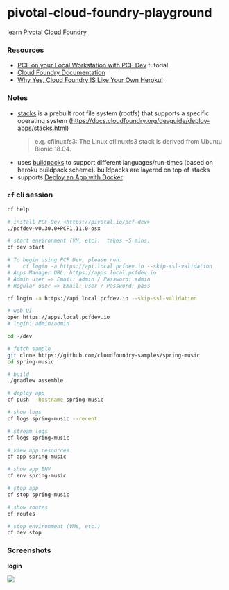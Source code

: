 # pivotal-cloud-foundry-playground

learn [Pivotal Cloud Foundry](https://pivotal.io/platform)

### Resources

* [PCF on your Local Workstation with PCF Dev](https://pivotal.io/platform/pcf-tutorials/getting-started-with-pivotal-cloud-foundry-dev/introduction) tutorial
* [Cloud Foundry Documentation](https://docs.cloudfoundry.org/)
* [Why Yes, Cloud Foundry IS Like Your Own Heroku!](https://www.cloudfoundry.org/blog/yes-cloud-foundry-like-heroku/)

### Notes

* [stacks](https://docs.cloudfoundry.org/devguide/deploy-apps/stacks.html) is a prebuilt root file system (rootfs) that supports a specific operating system
(https://docs.cloudfoundry.org/devguide/deploy-apps/stacks.html)
    > e.g. cflinuxfs3: The Linux cflinuxfs3 stack is derived from Ubuntu Bionic 18.04.
* uses [buildpacks](https://docs.cloudfoundry.org/buildpacks/understand-buildpacks.html) to support different languages/run-times (based on heroku buildpack scheme). buildpacks are layered on top of stacks
* supports [Deploy an App with Docker](https://docs.cloudfoundry.org/devguide/deploy-apps/push-docker.html)


### `cf` cli session

```sh
cf help

# install PCF Dev <https://pivotal.io/pcf-dev>
./pcfdev-v0.30.0+PCF1.11.0-osx

# start environment (VM, etc).  takes ~5 mins.
cf dev start

# To begin using PCF Dev, please run:
#    cf login -a https://api.local.pcfdev.io --skip-ssl-validation
# Apps Manager URL: https://apps.local.pcfdev.io
# Admin user => Email: admin / Password: admin
# Regular user => Email: user / Password: pass

cf login -a https://api.local.pcfdev.io --skip-ssl-validation

# web UI
open https://apps.local.pcfdev.io
# login: admin/admin

cd ~/dev

# fetch sample
git clone https://github.com/cloudfoundry-samples/spring-music
cd spring-music

# build
./gradlew assemble

# deploy app
cf push --hostname spring-music

# show logs
cf logs spring-music --recent

# stream logs
cf logs spring-music

# view app resources
cf app spring-music

# show app ENV
cf env spring-music

# stop app
cf stop spring-music

# show routes
cf routes

# stop environment (VMs, etc.)
cf dev stop
```

### Screenshots

**login**

![](https://www.evernote.com/l/AAGhjcTEI_pPJLX9dYtKP6XUfQ2Pi7hF990B/image.png)

